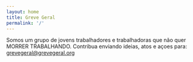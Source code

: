 ```yaml
---
layout: home
title: Greve Geral
permalink: '/'
---
```

Somos um grupo de jovens trabalhadores e trabalhadoras que não quer MORRER TRABALHANDO. Contribua enviando ideias, atos e açoes para: grevegeral@grevegeral.org
